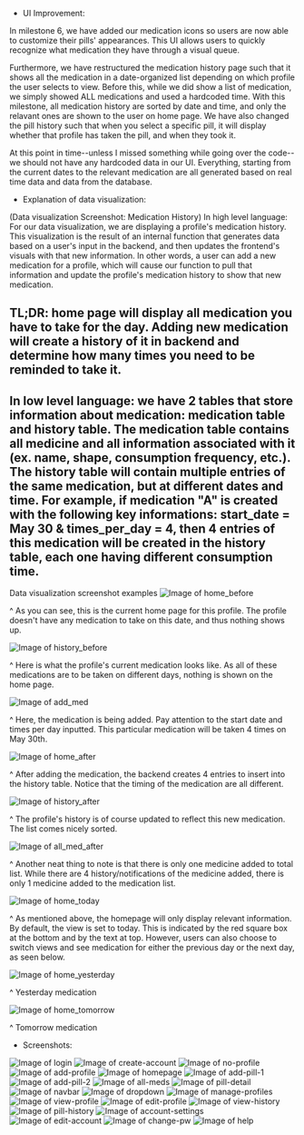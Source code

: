 - UI Improvement:

In milestone 6, we have added our medication icons so users are now able to customize their pills' appearances. This UI allows users to quickly recognize what medication they have through a visual queue.

Furthermore, we have restructured the medication history page such that it shows all the medication in a date-organized list depending on which profile the user selects to view. Before this, while we did show a list of medication, we simply showed ALL medications and used a hardcoded time. With this milestone, all medication history are sorted by date and time, and only the relavant ones are shown to the user on home page. We have also changed the pill history such that when you select a specific pill, it will display whether that profile has taken the pill, and when they took it.

At this point in time--unless I missed something while going over the code--we should not have any hardcoded data in our UI. Everything, starting from the current dates to the relevant medication are all generated based on real time data and data from the database.


- Explanation of data visualization:

(Data visualization Screenshot: Medication History)
In high level language: For our data visualization, we are displaying a profile's medication history. This visualization is the result of an internal function that generates data based on a user's input in the backend, and then updates the frontend's visuals with that new information. In other words, a user can add a new medication for a profile, which will cause our function to pull that information and update the profile's medication history to show that new medication.

TL;DR: home page will display all medication you have to take for the day. Adding new medication will create a history of it in backend and determine how many times you need to be reminded to take it.
--

In low level language: we have 2 tables that store information about medication: medication table and history table. 
The medication table contains all medicine and all information associated with it (ex. name, shape, consumption frequency, etc.). 
The history table will contain multiple entries of the same medication, but at different dates and time. For example, if medication "A" is created with the following key informations: start_date = May 30 & times_per_day = 4, then 4 entries of this medication will be created in the history table, each one having different consumption time.
--

Data visualization screenshot examples
![Image of home_before](screenshots/home_before.png)

^ As you can see, this is the current home page for this profile. The profile doesn't have any medication to take on this date, and thus nothing shows up. 

![Image of history_before](screenshots/history_before.png)

^ Here is what the profile's current medication looks like. As all of these medications are to be taken on different days, nothing is shown on the home page.


![Image of add_med](screenshots/add_med.png)

^ Here, the medication is being added. Pay attention to the start date and times per day inputted. This particular medication will be taken 4 times on May 30th.

![Image of home_after](screenshots/home_after.png)

^ After adding the medication, the backend creates 4 entries to insert into the history table. Notice that the timing of the medication are all different. 

![Image of history_after](screenshots/history_after.png)

^ The profile's history is of course updated to reflect this new medication. The list comes nicely sorted.

![Image of all_med_after](screenshots/all_med_after.png)

^ Another neat thing to note is that there is only one medicine added to total list. While there are 4 history/notifications of the medicine added, there is only 1 medicine added to the medication list. 

![Image of home_today](screenshots/home_today.png)

^ As mentioned above, the homepage will only display relevant information. By default, the view is set to today. This is indicated by the red square box at the bottom and by the text at top. However, users can also choose to switch views and see medication for either the previous day or the next day, as seen below.

![Image of home_yesterday](screenshots/home_yesterday.png)

^ Yesterday medication

![Image of home_tomorrow](screenshots/home_tomorrow.png)

^ Tomorrow medication


- Screenshots:

![Image of login](screenshots/login.png)
![Image of create-account](screenshots/create-account.png)
![Image of no-profile](screenshots/no-profile.png)
![Image of add-profile](screenshots/add-profile.png)
![Image of homepage](screenshots/homepage.PNG)
![Image of add-pill-1](screenshots/add-pill-1.PNG)
![Image of add-pill-2](screenshots/add-pill-2.PNG)
![Image of all-meds](screenshots/all-meds.PNG)
![Image of pill-detail](screenshots/pill-detail.PNG)
![Image of navbar](screenshots/navbar.PNG)
![Image of dropdown](screenshots/dropdown.PNG)
![Image of manage-profiles](screenshots/manage-profiles.PNG)
![Image of view-profile](screenshots/view-profile.PNG)
![Image of edit-profile](screenshots/edit-profile.PNG)
![Image of view-history](screenshots/view-history.PNG)
![Image of pill-history](screenshots/pill-history.png)
![Image of account-settings](screenshots/account-settings.png)
![Image of edit-account](screenshots/edit-account.PNG)
![Image of change-pw](screenshots/change-pw.PNG)
![Image of help](screenshots/help.PNG)

